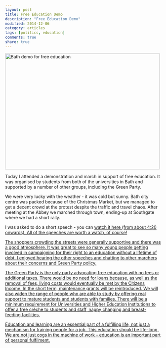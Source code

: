 ```yaml
---
layout: post
title: Free Education Demo
description: "Free Education Demo"
modified: 2014-12-06
category: articles
tags: [politics, education]
comments: true
share: true
---
```


<a href="https://www.flickr.com/photos/dominic_tristram/15959183311" title="Bath demo for free education by Dominic Tristram, on Flickr"><img src="https://farm9.staticflickr.com/8668/15959183311_0877f2e797.jpg" width="500" height="375" alt="Bath demo for free education"></a>

Today I attended a demonstration and march in support of free education. It was organised by students from both of the universities in Bath and supported by a number of other groups, including the Green Party.

We were very lucky with the weather - it was cold but sunny. Bath city centre was packed because of the Christmas Market, but we managed to get a decent crowd at the protest despite the traffic and travel chaos. After meeting at the Abbey we marched through town, ending-up at Southgate where we had a short rally.

I was asked to do a short speech - you can <a href="http://youtu.be/CyeCxHRVVnw?t=4m21s">watch it here (from about 4:20 onwards). All of the speeches are worth a watch, of course!

The shoppers crowding the streets were generally supportive and there was a good atmosphere. It was great to see so many young people getting involved in campaigning for their right to an education without a lifetime of debt. I enjoyed hearing the other speeches and chatting to other marchers about their concerns and Green Party policy.

The Green Party is the only party advocating free education with no fees or additional taxes. There would be no need for loans because, as well as the removal of fees, living costs would eventually be met by the Citizens Income. In the short term, maintenance grants will be reintroduced. We will also widen the range of people who are able to study by offering real support to mature students and students with families. There will be a minimum requirement for Universities and Higher Education Institutions to offer a free crèche to students and staff, nappy changing and breast-feeding facilities.

Education and learning are an essential part of a fulfilling life, not just a mechanism for training people for a job. This education should be life-long. We are not just cogs in the machine of work - education is an important part of personal fulfilment.






